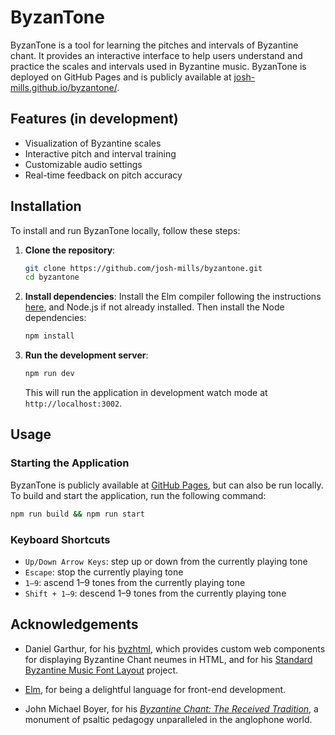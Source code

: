 # ByzanTone

ByzanTone is a tool for learning the pitches and intervals of Byzantine chant.
It provides an interactive interface to help users understand and practice the
scales and intervals used in Byzantine music. ByzanTone is deployed on GitHub
Pages and is publicly available at
[josh-mills.github.io/byzantone/](https://josh-mills.github.io/byzantone/).

## Features (in development)

- Visualization of Byzantine scales
- Interactive pitch and interval training
- Customizable audio settings
- Real-time feedback on pitch accuracy

## Installation

To install and run ByzanTone locally, follow these steps:

1. **Clone the repository**:
    ```sh
    git clone https://github.com/josh-mills/byzantone.git
    cd byzantone
    ```

2. **Install dependencies**: Install the Elm compiler following the instructions
   [here](https://guide.elm-lang.org/install/elm.html), and Node.js if not
   already installed. Then install the Node dependencies:

    ```sh
    npm install
    ```

3. **Run the development server**:
    ```sh
    npm run dev
    ```
    This will run the application in development watch mode at
    `http://localhost:3002`.

## Usage

### Starting the Application

ByzanTone is publicly available at [GitHub
Pages](https://josh-mills.github.io/byzantone/), but can also be run locally. To
build and start the application, run the following command:
```sh
npm run build && npm run start
```

### Keyboard Shortcuts

- `Up/Down Arrow Keys`: step up or down from the currently playing tone
- `Escape`: stop the currently playing tone
- `1–9`: ascend 1–9 tones from the currently playing tone
- `Shift + 1–9`: descend 1–9 tones from the currently playing tone

## Acknowledgements

- Daniel Garthur, for his [byzhtml](https://github.com/danielgarthur/byzhtml),
  which provides custom web components for displaying Byzantine Chant neumes in
  HTML, and for his [Standard Byzantine Music Font
  Layout](https://github.com/neanes/sbmufl) project.

- [Elm](https://elm-lang.org/), for being a delightful language for front-end
  development.

- John Michael Boyer, for his _[Byzantine Chant: The Received
  Tradition](https://byzchantlessonbook.com/)_, a monument of psaltic pedagogy
  unparalleled in the anglophone world.